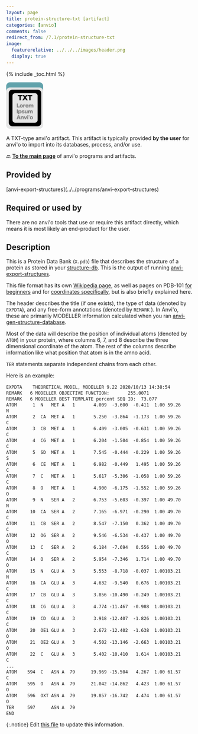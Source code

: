```yaml
---
layout: page
title: protein-structure-txt [artifact]
categories: [anvio]
comments: false
redirect_from: /7.1/protein-structure-txt
image:
  featurerelative: ../../../images/header.png
  display: true
---
```



{% include _toc.html %}


<img src="../../images/icons/TXT.png" alt="TXT" style="width:100px; border:none" />

A TXT-type anvi'o artifact. This artifact is typically provided **by the user** for anvi'o to import into its databases, process, and/or use.

🔙 **[To the main page](../../)** of anvi'o programs and artifacts.

## Provided by


<p style="text-align: left" markdown="1"><span class="artifact-p">[anvi-export-structures](../../programs/anvi-export-structures)</span></p>


## Required or used by


There are no anvi'o tools that use or require this artifact directly, which means it is most likely an end-product for the user.


## Description

This is a Protein Data Bank (`X.pdb`) file that describes the structure of a protein as stored in your <span class="artifact-n">[structure-db](/software/anvio/help/7.1/artifacts/structure-db)</span>. This is the output of running <span class="artifact-n">[anvi-export-structures](/software/anvio/help/7.1/programs/anvi-export-structures)</span>.

This file format has its own [Wikipedia page](https://en.wikipedia.org/wiki/Protein_Data_Bank_(file_format)), as well as pages on PDB-101 [for beginners](https://pdb101.rcsb.org/learn/guide-to-understanding-pdb-data/beginner's-guide-to-pdb-structures-and-the-pdbx-mmcif-format) and for [coordinates specifically](https://pdb101.rcsb.org/learn/guide-to-understanding-pdb-data/dealing-with-coordinates), but is also briefly explained here. 

The header describes the title (if one exists), the type of data (denoted by `EXPDTA`), and any free-form annotations (denoted by `REMARK` ). In Anvi'o, these are primarily MODELLER information calculated when you ran <span class="artifact-n">[anvi-gen-structure-database](/software/anvio/help/7.1/programs/anvi-gen-structure-database)</span>. 

Most of the data will describe the position of individual atoms (denoted by `ATOM`) in your protein, where columns 6, 7, and 8 describe the three dimensional coordinate of the atom. The rest of the columns describe information like what position that atom is in the amno acid. 

`TER` statements separate independent chains from each other.

Here is an example: 

    EXPDTA    THEORETICAL MODEL, MODELLER 9.22 2020/10/13 14:38:54
    REMARK   6 MODELLER OBJECTIVE FUNCTION:       255.0071
    REMARK   6 MODELLER BEST TEMPLATE percent SEQ ID:  73.077
    ATOM      1  N   MET A   1       4.009  -3.600  -0.411  1.00 59.26           N
    ATOM      2  CA  MET A   1       5.250  -3.864  -1.173  1.00 59.26           C
    ATOM      3  CB  MET A   1       6.409  -3.005  -0.631  1.00 59.26           C
    ATOM      4  CG  MET A   1       6.204  -1.504  -0.854  1.00 59.26           C
    ATOM      5  SD  MET A   1       7.545  -0.444  -0.229  1.00 59.26           S
    ATOM      6  CE  MET A   1       6.982  -0.449   1.495  1.00 59.26           C
    ATOM      7  C   MET A   1       5.617  -5.306  -1.058  1.00 59.26           C
    ATOM      8  O   MET A   1       4.900  -6.175  -1.552  1.00 59.26           O
    ATOM      9  N   SER A   2       6.753  -5.603  -0.397  1.00 49.70           N
    ATOM     10  CA  SER A   2       7.165  -6.971  -0.290  1.00 49.70           C
    ATOM     11  CB  SER A   2       8.547  -7.150   0.362  1.00 49.70           C
    ATOM     12  OG  SER A   2       9.546  -6.534  -0.437  1.00 49.70           O
    ATOM     13  C   SER A   2       6.184  -7.694   0.556  1.00 49.70           C
    ATOM     14  O   SER A   2       5.954  -7.346   1.714  1.00 49.70           O
    ATOM     15  N   GLU A   3       5.553  -8.718  -0.037  1.00103.21           N
    ATOM     16  CA  GLU A   3       4.632  -9.540   0.676  1.00103.21           C
    ATOM     17  CB  GLU A   3       3.856 -10.490  -0.249  1.00103.21           C
    ATOM     18  CG  GLU A   3       4.774 -11.467  -0.988  1.00103.21           C
    ATOM     19  CD  GLU A   3       3.918 -12.407  -1.826  1.00103.21           C
    ATOM     20  OE1 GLU A   3       2.672 -12.402  -1.638  1.00103.21           O
    ATOM     21  OE2 GLU A   3       4.502 -13.146  -2.663  1.00103.21           O
    ATOM     22  C   GLU A   3       5.402 -10.410   1.614  1.00103.21           C
    ...
    ATOM    594  C   ASN A  79      19.969 -15.504   4.267  1.00 61.57           C
    ATOM    595  O   ASN A  79      21.042 -14.862   4.423  1.00 61.57           O
    ATOM    596  OXT ASN A  79      19.857 -16.742   4.474  1.00 61.57           O
    TER     597      ASN A  79
    END


{:.notice}
Edit [this file](https://github.com/merenlab/anvio/tree/master/anvio/docs/artifacts/protein-structure-txt.md) to update this information.

